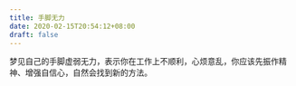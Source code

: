 ```yaml
---
title: 手脚无力
date: 2020-02-15T20:54:12+08:00
draft: false
---
```


梦见自己的手脚虚弱无力，表示你在工作上不顺利，心烦意乱，你应该先振作精神、增强自信心，自然会找到新的方法。<br>
